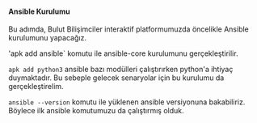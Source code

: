 #### Ansible Kurulumu  
Bu adımda, Bulut Bilişimciler interaktif platformumuzda öncelikle Ansible kurulumunu yapacağız.


'apk add ansible` komutu ile ansible-core kurulumunu gerçekleştirilir.

`apk add python3` ansible bazı modülleri çalıştırırken python'a ihtiyaç duymaktadır. Bu sebeple gelecek senaryolar için bu kurulumu da gerçekleştirelim. 

`ansible --version` komutu ile yüklenen ansible versiyonuna bakabiliriz. Böylece ilk ansible komutumuzu da çalıştırmış olduk.

